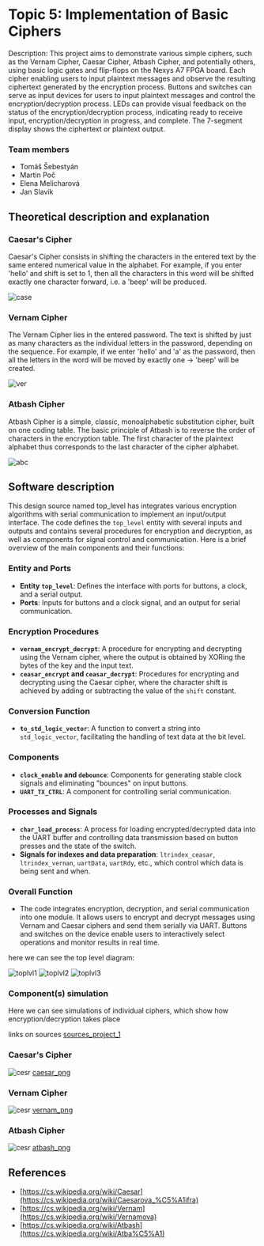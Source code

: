 # Topic 5: Implementation of Basic Ciphers

Description: This project aims to demonstrate various simple ciphers, such as the Vernam Cipher, Caesar Cipher, Atbash Cipher, and potentially others, using basic logic gates and flip-flops on the Nexys A7 FPGA board. Each cipher enabling users to input plaintext messages and observe the resulting ciphertext generated by the encryption process. Buttons and switches can serve as input devices for users to input plaintext messages and control the encryption/decryption process. LEDs can provide visual feedback on the status of the encryption/decryption process, indicating ready to receive input, encryption/decryption in progress, and complete. The 7-segment display shows the ciphertext or plaintext output.

### Team members
* Tomáš Šebestyán
* Martin Poč
* Elena Melicharová
* Jan Slavik

## Theoretical description and explanation


### Caesar's Cipher 

Caesar's Cipher consists in shifting the characters in the entered text by the same entered numerical value in the alphabet. For example, if you enter 'hello' and shift is set to 1, then all the characters in this word will be shifted exactly one character forward, i.e. a 'beep' will be produced.

![case](https://github.com/Keshaay/Project/blob/main/.PNG/ces.png)

### Vernam Cipher

The Vernam Cipher lies in the entered password. The text is shifted by just as many characters as the individual letters in the password, depending on the sequence. For example, if we enter 'hello' and 'a' as the password, then all the letters in the word will be moved by exactly one -> 'beep' will be created.

![ver](https://github.com/Keshaay/Project/blob/main/.PNG/ver.png)

### Atbash Cipher

Atbash Cipher is a simple, classic, monoalphabetic substitution cipher, built on one coding table. The basic principle of Atbash is to reverse the order of characters in the encryption table. The first character of the plaintext alphabet thus corresponds to the last character of the cipher alphabet.

![abc](https://github.com/Keshaay/Project/blob/main/.PNG/atbash_abeceda.png)

## Software description

This design source named top_level has integrates various encryption algorithms with serial communication to implement an input/output interface. The code defines the `top_level` entity with several inputs and outputs and contains several procedures for encryption and decryption, as well as components for signal control and communication. Here is a brief overview of the main components and their functions:

### Entity and Ports
- **Entity `top_level`**: Defines the interface with ports for buttons, a clock, and a serial output.
- **Ports**: Inputs for buttons and a clock signal, and an output for serial communication.

### Encryption Procedures
- **`vernam_encrypt_decrypt`**: A procedure for encrypting and decrypting using the Vernam cipher, where the output is obtained by XORing the bytes of the key and the input text.
- **`ceasar_encrypt` and `ceasar_decrypt`**: Procedures for encrypting and decrypting using the Caesar cipher, where the character shift is achieved by adding or subtracting the value of the `shift` constant.

### Conversion Function
- **`to_std_logic_vector`**: A function to convert a string into `std_logic_vector`, facilitating the handling of text data at the bit level.

### Components
- **`clock_enable` and `debounce`**: Components for generating stable clock signals and eliminating "bounces" on input buttons.
- **`UART_TX_CTRL`**: A component for controlling serial communication.

### Processes and Signals
- **`char_load_process`**: A process for loading encrypted/decrypted data into the UART buffer and controlling data transmission based on button presses and the state of the switch.
- **Signals for indexes and data preparation**: `ltrindex_ceasar`, `ltrindex_vernan`, `uartData`, `uartRdy`, etc., which control which data is being sent and when.

### Overall Function
- The code integrates encryption, decryption, and serial communication into one module. It allows users to encrypt and decrypt messages using Vernam and Caesar ciphers and send them serially via UART. Buttons and switches on the device enable users to interactively select operations and monitor results in real time.

here we can see the top level diagram:

![toplvl1](https://github.com/Keshaay/Project/blob/main/.PNG/toplevel_1.png)
![toplvl2](https://github.com/Keshaay/Project/blob/main/.PNG/toplevel_2.png)
![toplvl3](https://github.com/Keshaay/Project/blob/main/.PNG/toplevel_3.png)

### Component(s) simulation

Here we can see simulations of individual ciphers, which show how encryption/decryption takes place

links on sources [sources_project_1](https://github.com/Keshaay/Project/tree/main/project_1/project_1.srcs/sources_1/new)


### Caesar's Cipher 

![cesr](https://github.com/Keshaay/Project/blob/main/.PNG/cesar.png)
[caesar_png](https://github.com/Keshaay/Project/blob/main/.PNG/cesar.png)
### Vernam Cipher

![cesr](https://github.com/Keshaay/Project/blob/main/.PNG/vernam.png)
[vernam_png](https://github.com/Keshaay/Project/blob/main/.PNG/vernam.png)
### Atbash Cipher

![cesr](https://github.com/Keshaay/Project/blob/main/.PNG/atbash.png)
[atbash_png](https://github.com/Keshaay/Project/blob/main/.PNG/atbash.png)



## References

* [https://cs.wikipedia.org/wiki/Caesar](https://cs.wikipedia.org/wiki/Caesarova_%C5%A1ifra)
* [https://cs.wikipedia.org/wiki/Vernam](https://cs.wikipedia.org/wiki/Vernamova)
* [https://cs.wikipedia.org/wiki/Atbash](https://cs.wikipedia.org/wiki/Atba%C5%A1)
